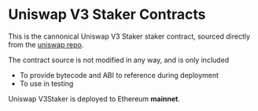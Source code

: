 # Uniswap V3 Staker Contracts

This is the cannonical Uniswap V3 Staker staker contract, sourced directly from the [uniswap repo](https://github.com/Uniswap/v3-staker/tree/main/contracts).

The contract source is not modified in any way, and is only included
- To provide bytecode and ABI to reference during deployment
- To use in testing

Uniswap V3Staker is deployed to Ethereum **mainnet**.